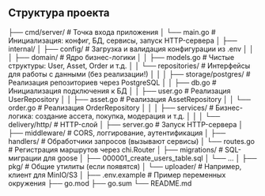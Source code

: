 ## Структура проекта

├── cmd/server/ # Точка входа приложения
│ └── main.go # Инициализация: конфиг, БД, сервисы, запуск HTTP-сервера
│
├── internal/
│ ├── config/ # Загрузка и валидация конфигурации из .env
│ │
│ ├── domain/ # Ядро бизнес-логики
│ │ ├── models.go # Чистые структуры: User, Asset, Order и т.д.
│ │ └── repositories/ # Интерфейсы для работы с данными (без реализации!)
│ │
│ ├── storage/postgres/ # Реализация репозиториев через PostgreSQL
│ │ ├── db.go # Инициализация подключения к БД
│ │ ├── user.go # Реализация UserRepository
│ │ ├── asset.go # Реализация AssetRepository
│ │ └── order.go # Реализация OrderRepository
│ │
│ ├── services/ # Бизнес-логика: создание ассета, покупка, модерация и т.д.
│ │
│ └── delivery/http/ # HTTP-слой
│ ├── server.go # Запуск HTTP-сервера
│ ├── middleware/ # CORS, логгирование, аутентификация
│ ├── handlers/ # Обработчики запросов (вызывают сервисы)
│ └── routes.go # Регистрация маршрутов через chi.Router
│
├── migrations/ # SQL-миграции для goose
│ ├── 000001_create_users_table.sql
│ └── ...
│
├── pkg/ # Общие утилиты (если появятся)
│ └── uploader/ # Например, клиент для MinIO/S3
│
├── .env.example # Пример переменных окружения
├── go.mod
├── go.sum
└── README.md
